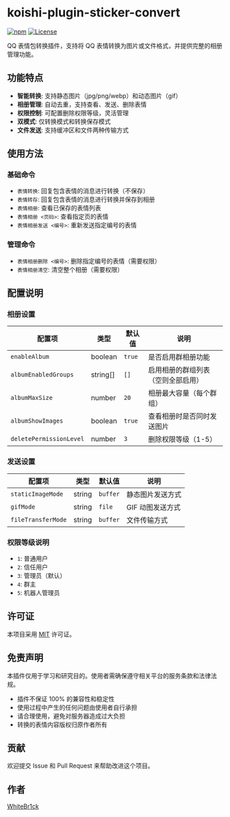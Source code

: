 # koishi-plugin-sticker-convert

[![npm](https://img.shields.io/npm/v/koishi-plugin-sticker-convert?style=flat-square)](https://www.npmjs.com/package/koishi-plugin-sticker-convert)
[![License](https://img.shields.io/github/license/WhiteBr1ck/koishi-plugin-sticker-convert?style=flat-square)](https://github.com/WhiteBr1ck/koishi-plugin-sticker-convert/blob/main/LICENSE)

QQ 表情包转换插件，支持将 QQ 表情转换为图片或文件格式，并提供完整的相册管理功能。

## 功能特点

-  **智能转换**: 支持静态图片（jpg/png/webp）和动态图片（gif）
-  **相册管理**: 自动去重，支持查看、发送、删除表情
-  **权限控制**: 可配置删除权限等级，灵活管理
-  **双模式**: 仅转换模式和转换保存模式
-  **文件发送**: 支持缓冲区和文件两种传输方式

## 使用方法

### 基础命令

- `表情转换`: 回复包含表情的消息进行转换（不保存）
- `表情转存`: 回复包含表情的消息进行转换并保存到相册
- `表情相册`: 查看已保存的表情列表
- `表情相册 <页码>`: 查看指定页的表情
- `表情相册发送 <编号>`: 重新发送指定编号的表情

### 管理命令

- `表情相册删除 <编号>`: 删除指定编号的表情（需要权限）
- `表情相册清空`: 清空整个相册（需要权限）

## 配置说明

### 相册设置

| 配置项 | 类型 | 默认值 | 说明 |
|--------|------|--------|------|
| `enableAlbum` | boolean | `true` | 是否启用群相册功能 |
| `albumEnabledGroups` | string[] | `[]` | 启用相册的群组列表（空则全部启用） |
| `albumMaxSize` | number | `20` | 相册最大容量（每个群组） |
| `albumShowImages` | boolean | `true` | 查看相册时是否同时发送图片 |
| `deletePermissionLevel` | number | `3` | 删除权限等级（1-5） |

### 发送设置

| 配置项 | 类型 | 默认值 | 说明 |
|--------|------|--------|------|
| `staticImageMode` | string | `buffer` | 静态图片发送方式 |
| `gifMode` | string | `file` | GIF 动图发送方式 |
| `fileTransferMode` | string | `buffer` | 文件传输方式 |

### 权限等级说明

- `1`: 普通用户
- `2`: 信任用户  
- `3`: 管理员（默认）
- `4`: 群主
- `5`: 机器人管理员

## 许可证

本项目采用 [MIT](LICENSE) 许可证。

## 免责声明

本插件仅用于学习和研究目的。使用者需确保遵守相关平台的服务条款和法律法规。

- 插件不保证 100% 的兼容性和稳定性
- 使用过程中产生的任何问题由使用者自行承担
- 请合理使用，避免对服务器造成过大负担
- 转换的表情内容版权归原作者所有

## 贡献

欢迎提交 Issue 和 Pull Request 来帮助改进这个项目。

## 作者

[WhiteBr1ck](https://github.com/WhiteBr1ck)
